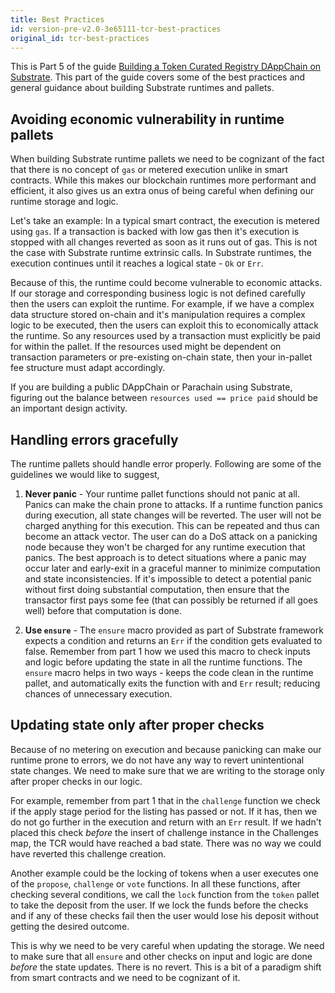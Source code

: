 ```yaml
---
title: Best Practices
id: version-pre-v2.0-3e65111-tcr-best-practices
original_id: tcr-best-practices
---
```

This is Part 5 of the guide [Building a Token Curated Registry DAppChain on Substrate](index.md). This part of the guide covers some of the best practices and general guidance about building Substrate runtimes and pallets.

## Avoiding economic vulnerability in runtime pallets

When building Substrate runtime pallets we need to be cognizant of the fact that there is no concept of `gas` or metered execution unlike in smart contracts. While this makes our blockchain runtimes more performant and efficient, it also gives us an extra onus of being careful when defining our runtime storage and logic.

Let's take an example: In a typical smart contract, the execution is metered using `gas`. If a transaction is backed with low gas then it's execution is stopped with all changes reverted as soon as it runs out of gas. This is not the case with Substrate runtime extrinsic calls. In Substrate runtimes, the execution continues until it reaches a logical state - `Ok` or `Err`.

Because of this, the runtime could become vulnerable to economic attacks. If our storage and corresponding business logic is not defined carefully then the users can exploit the runtime. For example, if we have a complex data structure stored on-chain and it's manipulation requires a complex logic to be executed, then the users can exploit this to economically attack the runtime. So any resources used by a transaction must explicitly be paid for within the pallet. If the resources used might be dependent on transaction parameters or pre-existing on-chain state, then your in-pallet fee structure must adapt accordingly.

If you are building a public DAppChain or Parachain using Substrate, figuring out the balance between `resources used == price paid` should be an important design activity.

## Handling errors gracefully

The runtime pallets should handle error properly. Following are some of the guidelines we would like to suggest,

1. **Never panic** - Your runtime pallet functions should not panic at all. Panics can make the chain prone to attacks. If a runtime function panics during execution, all state changes will be reverted. The user will not be charged anything for this execution. This can be repeated and thus can become an attack vector. The user can do a DoS attack on a panicking node because they won't be charged for any runtime execution that panics. The best approach is to detect situations where a panic may occur later and early-exit in a graceful manner to minimize computation and state inconsistencies. If it's impossible to detect a potential panic without first doing substantial computation, then ensure that the transactor first pays some fee (that can possibly be returned if all goes well) before that computation is done.

2. **Use `ensure`** - The `ensure` macro provided as part of Substrate framework expects a condition and returns an `Err` if the condition gets evaluated to false. Remember from part 1 how we used this macro to check inputs and logic before updating the state in all the runtime functions. The `ensure` macro helps in two ways - keeps the code clean in the runtime pallet, and automatically exits the function with and `Err` result; reducing chances of unnecessary execution.

## Updating state only after proper checks

Because of no metering on execution and because panicking can make our runtime prone to errors, we do not have any way to revert unintentional state changes. We need to make sure that we are writing to the storage only after proper checks in our logic.

For example, remember from part 1 that in the `challenge` function we check if the apply stage period for the listing has passed or not. If it has, then we do not go further in the execution and return with an `Err` result. If we hadn't placed this check _before_ the insert of challenge instance in the Challenges map, the TCR would have reached a bad state. There was no way we could have reverted this challenge creation.

Another example could be the locking of tokens when a user executes one of the `propose`, `challenge` or `vote` functions. In all these functions, after checking several conditions, we call the `lock` function from the `token` pallet to take the deposit from the user. If we lock the funds before the checks and if any of these checks fail then the user would lose his deposit without getting the desired outcome.

This is why we need to be very careful when updating the storage. We need to make sure that all `ensure` and other checks on input and logic are done _before_ the state updates. There is no revert. This is a bit of a paradigm shift from smart contracts and we need to be cognizant of it.
